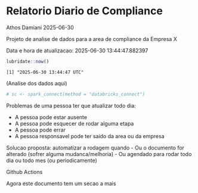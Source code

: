 # Relatorio Diario de Compliance
Athos Damiani
2025-06-30

Projeto de analise de dados para a area de compliance da Empresa X

Data e hora de atualizacao: 2025-06-30 13:44:47.882397

``` r
lubridate::now()
```

    [1] "2025-06-30 13:44:47 UTC"

(Analise dos dados aqui)

``` r
# sc <- spark_connect(method = "databricks_connect")
```

Problemas de uma pessoa ter que atualizar todo dia:

-   A pessoa pode estar ausente
-   A pessoa pode esquecer de rodar alguma etapa
-   A pessoa pode errar
-   A pessoa responsavel pode ter saido da area ou da empresa

Solucao proposta: automatizar a rodagem quando - Ou o documento for
alterado (sofrer alguma mudanca/melhoria) - Ou agendado para rodar todo
dia ou todo mes (ou periodicamente)

Github Actions

Agora este documento tem um secao a mais
